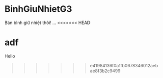 # BinhGiuNhietG3
Bán bình giữ nhiệt thôi!
...
<<<<<<< HEAD

adf
=======
Hello
>>>>>>> e41984136f0a1fb0678346012aebae8f3b2c9499
